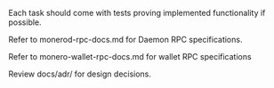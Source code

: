 Each task should come with tests proving implemented functionality if possible.

Refer to monerod-rpc-docs.md for Daemon RPC specifications.

Refer to monero-wallet-rpc-docs.md for wallet RPC specifications

Review docs/adr/ for design decisions.